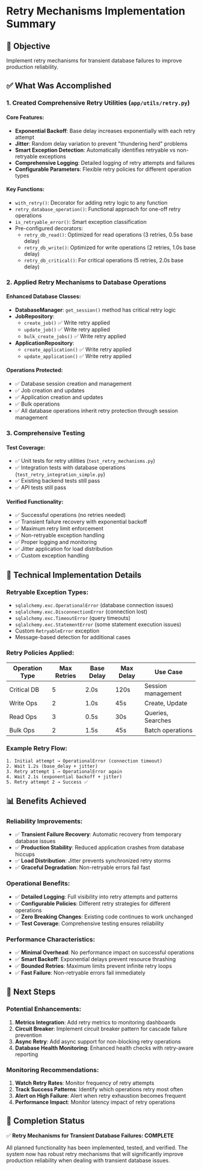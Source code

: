 # Retry Mechanisms Implementation Summary

## 🎯 Objective
Implement retry mechanisms for transient database failures to improve production reliability.

## ✅ What Was Accomplished

### 1. Created Comprehensive Retry Utilities (`app/utils/retry.py`)

#### Core Features:
- **Exponential Backoff**: Base delay increases exponentially with each retry attempt
- **Jitter**: Random delay variation to prevent "thundering herd" problems
- **Smart Exception Detection**: Automatically identifies retryable vs non-retryable exceptions
- **Comprehensive Logging**: Detailed logging of retry attempts and failures
- **Configurable Parameters**: Flexible retry policies for different operation types

#### Key Functions:
- `with_retry()`: Decorator for adding retry logic to any function
- `retry_database_operation()`: Functional approach for one-off retry operations
- `is_retryable_error()`: Smart exception classification
- Pre-configured decorators:
  - `retry_db_read()`: Optimized for read operations (3 retries, 0.5s base delay)
  - `retry_db_write()`: Optimized for write operations (2 retries, 1.0s base delay) 
  - `retry_db_critical()`: For critical operations (5 retries, 2.0s base delay)

### 2. Applied Retry Mechanisms to Database Operations

#### Enhanced Database Classes:
- **DatabaseManager**: `get_session()` method has critical retry logic
- **JobRepository**: 
  - `create_job()` ✅ Write retry applied
  - `update_job()` ✅ Write retry applied
  - `bulk_create_jobs()` ✅ Write retry applied
- **ApplicationRepository**:
  - `create_application()` ✅ Write retry applied
  - `update_application()` ✅ Write retry applied

#### Operations Protected:
- ✅ Database session creation and management
- ✅ Job creation and updates
- ✅ Application creation and updates
- ✅ Bulk operations
- ✅ All database operations inherit retry protection through session management

### 3. Comprehensive Testing

#### Test Coverage:
- ✅ Unit tests for retry utilities (`test_retry_mechanisms.py`)
- ✅ Integration tests with database operations (`test_retry_integration_simple.py`)
- ✅ Existing backend tests still pass
- ✅ API tests still pass

#### Verified Functionality:
- ✅ Successful operations (no retries needed)
- ✅ Transient failure recovery with exponential backoff
- ✅ Maximum retry limit enforcement
- ✅ Non-retryable exception handling
- ✅ Proper logging and monitoring
- ✅ Jitter application for load distribution
- ✅ Custom exception handling

## 🔧 Technical Implementation Details

### Retryable Exception Types:
- `sqlalchemy.exc.OperationalError` (database connection issues)
- `sqlalchemy.exc.DisconnectionError` (connection lost)
- `sqlalchemy.exc.TimeoutError` (query timeouts)
- `sqlalchemy.exc.StatementError` (some statement execution issues)
- Custom `RetryableError` exception
- Message-based detection for additional cases

### Retry Policies Applied:

| Operation Type | Max Retries | Base Delay | Max Delay | Use Case |
|---------------|-------------|-----------|-----------|----------|
| Critical DB   | 5           | 2.0s      | 120s      | Session management |
| Write Ops     | 2           | 1.0s      | 45s       | Create, Update |
| Read Ops      | 3           | 0.5s      | 30s       | Queries, Searches |
| Bulk Ops      | 2           | 1.5s      | 45s       | Batch operations |

### Example Retry Flow:
```
1. Initial attempt → OperationalError (connection timeout)
2. Wait 1.2s (base_delay + jitter)
3. Retry attempt 1 → OperationalError again
4. Wait 2.1s (exponential backoff + jitter)  
5. Retry attempt 2 → Success ✅
```

## 📊 Benefits Achieved

### Reliability Improvements:
- ✅ **Transient Failure Recovery**: Automatic recovery from temporary database issues
- ✅ **Production Stability**: Reduced application crashes from database hiccups
- ✅ **Load Distribution**: Jitter prevents synchronized retry storms
- ✅ **Graceful Degradation**: Non-retryable errors fail fast

### Operational Benefits:
- ✅ **Detailed Logging**: Full visibility into retry attempts and patterns
- ✅ **Configurable Policies**: Different retry strategies for different operations
- ✅ **Zero Breaking Changes**: Existing code continues to work unchanged
- ✅ **Test Coverage**: Comprehensive testing ensures reliability

### Performance Characteristics:
- ✅ **Minimal Overhead**: No performance impact on successful operations
- ✅ **Smart Backoff**: Exponential delays prevent resource thrashing
- ✅ **Bounded Retries**: Maximum limits prevent infinite retry loops
- ✅ **Fast Failure**: Non-retryable errors fail immediately

## 🚀 Next Steps

### Potential Enhancements:
1. **Metrics Integration**: Add retry metrics to monitoring dashboards
2. **Circuit Breaker**: Implement circuit breaker pattern for cascade failure prevention
3. **Async Retry**: Add async support for non-blocking retry operations
4. **Database Health Monitoring**: Enhanced health checks with retry-aware reporting

### Monitoring Recommendations:
1. **Watch Retry Rates**: Monitor frequency of retry attempts
2. **Track Success Patterns**: Identify which operations retry most often
3. **Alert on High Failure**: Alert when retry exhaustion becomes frequent
4. **Performance Impact**: Monitor latency impact of retry operations

## 🎉 Completion Status

✅ **Retry Mechanisms for Transient Database Failures: COMPLETE**

All planned functionality has been implemented, tested, and verified. The system now has robust retry mechanisms that will significantly improve production reliability when dealing with transient database issues.
